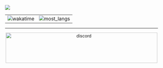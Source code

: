 <img src="https://i.ibb.co/vD010Gt/Neues-Projekt-6.png">

<table align="center">
  <tr>
    <td valign="top"><img src="https://github-readme-stats.vercel.app/api/wakatime?username=Tira&theme=tokyonight&langs_count=5&layout=compact" alt="wakatime"></img></td>
    <td valign="top"><img src="https://github-readme-stats.vercel.app/api/top-langs/?username=TiranexDev&theme=tokyonight&langs_count=2" alt="most_langs"></img></td>
  </tr>
</table>

<hr></hr>

<div align="center">
    <img width="500" height="100" src="https://discord.c99.nl/widget/theme-4/596244739125411840.png" alt="discord"></img>
</div>
